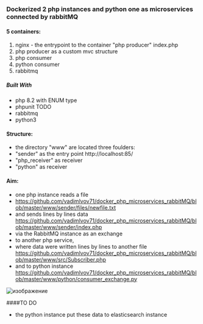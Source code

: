 ### Dockerized 2 php instances and python one as microservices connected by rabbitMQ
#### 5 containers:
1. nginx - the entrypoint to the container  "php producer"  index.php
2. php producer as a custom  mvc structure
3. php consumer
4. python consumer
5. rabbitmq

##### Built With

*  php 8.2    with ENUM type
*  phpunit TODO
*  rabbitmq
*  python3
#### Structure:
* the directory "www" are located three foulders:
* "sender" as the entry point http://localhost:85/
* "php_receiver" as receiver
* "python" as receiver
#### Aim:
* one php instance reads a file
* https://github.com/vadimlvov71/docker_php_microservices_rabbitMQ/blob/master/www/sender/files/newfile.txt
* and sends lines by lines data
  https://github.com/vadimlvov71/docker_php_microservices_rabbitMQ/blob/master/www/sender/index.php
* via the RabbitMQ instance as an exchange
* to another php service,
* where data were written lines by lines to another file
  https://github.com/vadimlvov71/docker_php_microservices_rabbitMQ/blob/master/www/src/Subscriber.php
* and to python instance
  https://github.com/vadimlvov71/docker_php_microservices_rabbitMQ/blob/master/www/python/consumer_exchange.py

![изображение](https://github.com/vadimlvov71/docker_php_microservices_rabbitMQ/assets/57807117/db958244-d512-4e90-9209-d1537b7e9c66)

####TO DO 
* the python instance put these data to elasticsearch instance
 
